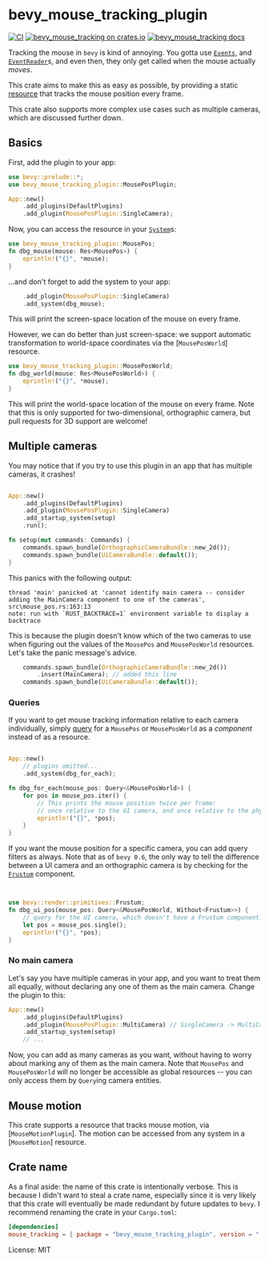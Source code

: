 # bevy_mouse_tracking_plugin

[![CI](https://github.com/JoJoJet/bevy-mouse-tracking/actions/workflows/ci.yml/badge.svg)](https://github.com/JoJoJet/bevy-mouse-tracking/actions/workflows/ci.yml)
[![bevy_mouse_tracking on crates.io](https://img.shields.io/crates/v/bevy_mouse_tracking_plugin.svg)](https://crates.io/crates/bevy_mouse_tracking_plugin)
[![bevy_mouse_tracking docs](https://img.shields.io/badge/docs-docs.rs-orange.svg)](https://docs.rs/bevy_mouse_tracking_plugin)

Tracking the mouse in `bevy` is kind of annoying.
You gotta use [`Events`], and [`EventReader`]s, and even then, they only
get called when the mouse actually *moves*.

[`Events`]: bevy::ecs::event::Events
[`EventReader`]: bevy::ecs::event::EventReader

This crate aims to make this as easy as possible, by providing a
static [resource](bevy::ecs::system::Res) that tracks the mouse position every frame.

This crate also supports more complex use cases such as multiple cameras, which are discussed further down.

## Basics

First, add the plugin to your app:

```rust
use bevy::prelude::*;
use bevy_mouse_tracking_plugin::MousePosPlugin;

App::new()
    .add_plugins(DefaultPlugins)
    .add_plugin(MousePosPlugin::SingleCamera);
```

Now, you can access the resource in your [`System`]s:

[`System`]: bevy::ecs::system::System

```rust
use bevy_mouse_tracking_plugin::MousePos;
fn dbg_mouse(mouse: Res<MousePos>) {
    eprintln!("{}", *mouse);
}
```
...and don't forget to add the system to your app:
```rust
    .add_plugin(MousePosPlugin::SingleCamera)
    .add_system(dbg_mouse);

```

This will print the screen-space location of the mouse on every frame.

However, we can do better than just screen-space: we support automatic
transformation to world-space coordinates via the [`MousePosWorld`] resource.

```rust
use bevy_mouse_tracking_plugin::MousePosWorld;
fn dbg_world(mouse: Res<MousePosWorld>) {
    eprintln!("{}", *mouse);
}
```

This will print the world-space location of the mouse on every frame.
Note that this is only supported for two-dimensional, orthographic camera,
but pull requests for 3D support are welcome!

## Multiple cameras

You may notice that if you try to use this plugin in an app that has multiple cameras, it crashes!

```rust

App::new()
    .add_plugins(DefaultPlugins)
    .add_plugin(MousePosPlugin::SingleCamera)
    .add_startup_system(setup)
    .run();

fn setup(mut commands: Commands) {
    commands.spawn_bundle(OrthographicCameraBundle::new_2d());
    commands.spawn_bundle(UiCameraBundle::default());
}
```

This panics with the following output:

```
thread 'main' panicked at 'cannot identify main camera -- consider adding the MainCamera component to one of the cameras', src\mouse_pos.rs:163:13
note: run with `RUST_BACKTRACE=1` environment variable to display a backtrace
```

This is because the plugin doesn't know which of the two cameras to use when figuring out
the values of the `MousePos` and `MousePosWorld` resources. Let's take the panic message's advice.

```rust
    commands.spawn_bundle(OrthographicCameraBundle::new_2d())
        .insert(MainCamera); // added this line
    commands.spawn_bundle(UiCameraBundle::default());
```

### Queries

If you want to get mouse tracking information relative to each camera individually,
simply [query](bevy::ecs::system::Query) for a `MousePos` or `MousePosWorld` as a
_component_ instead of as a resource.

```rust

App::new()
    // plugins omitted...
    .add_system(dbg_for_each);

fn dbg_for_each(mouse_pos: Query<&MousePosWorld>) {
    for pos in mouse_pos.iter() {
        // This prints the mouse position twice per frame:
        // once relative to the UI camera, and once relative to the physical camera.
        eprintln!("{}", *pos);
    }
}
```

If you want the mouse position for a specific camera, you can add query filters as always.
Note that as of `bevy 0.6`, the only way to tell the difference between a UI camera and
an orthographic camera is by checking for the [`Frustum`] component.

[`Frustum`]: bevy::render::primitives::Frustum

```rust


use bevy::render::primitives::Frustum;
fn dbg_ui_pos(mouse_pos: Query<&MousePosWorld, Without<Frustum>>) {
    // query for the UI camera, which doesn't have a Frustum component.
    let pos = mouse_pos.single();
    eprintln!("{}", *pos);
}
```

### No main camera

Let's say you have multiple cameras in your app, and you want to treat them all equally,
without declaring any one of them as the main camera.
Change the plugin to this:

```rust
App::new()
    .add_plugins(DefaultPlugins)
    .add_plugin(MousePosPlugin::MultiCamera) // SingleCamera -> MultiCamera
    .add_startup_system(setup)
    // ...

```

Now, you can add as many cameras as you want, without having to worry about marking any
of them as the main camera.
Note that `MousePos` and `MousePosWorld` will no longer be accessible as global resources
-- you can only access them by `Query`ing camera entities.

## Mouse motion

This crate supports a resource that tracks mouse motion, via [`MouseMotionPlugin`].
The motion can be accessed from any system in a [`MouseMotion`] resource.

[`Res`]: bevy::ecs::system::Res

## Crate name

As a final aside: the name of this crate is intentionally verbose.
This is because I didn't want to steal a crate name, especially since
it is very likely that this crate will eventually be made redundant by
future updates to `bevy`.
I recommend renaming the crate in your `Cargo.toml`:
```toml
[dependencies]
mouse_tracking = { package = "bevy_mouse_tracking_plugin", version = "..." }
```

License: MIT
